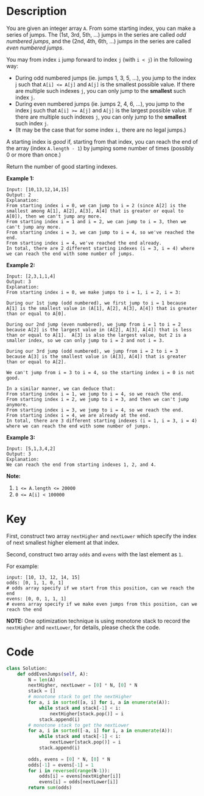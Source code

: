 # Description

You are given an integer array `A`.  From some starting index, you can make a series of jumps.  The (1st, 3rd, 5th, ...) jumps in the series are called *odd numbered jumps*, and the (2nd, 4th, 6th, ...) jumps in the series are called *even numbered jumps*.

You may from index `i` jump forward to index `j` (with `i < j`) in the following way:

- During odd numbered jumps (ie. jumps 1, 3, 5, ...), you jump to the index j such that `A[i] <= A[j]` and `A[j]` is the smallest possible value.  If there are multiple such indexes `j`, you can only jump to the **smallest** such index `j`.
- During even numbered jumps (ie. jumps 2, 4, 6, ...), you jump to the index j such that `A[i] >= A[j]` and `A[j]` is the largest possible value.  If there are multiple such indexes `j`, you can only jump to the **smallest** such index `j`.
- (It may be the case that for some index `i,` there are no legal jumps.)

A starting index is *good* if, starting from that index, you can reach the end of the array (index `A.length - 1`) by jumping some number of times (possibly 0 or more than once.)

Return the number of good starting indexes.

 

**Example 1:**

```
Input: [10,13,12,14,15]
Output: 2
Explanation: 
From starting index i = 0, we can jump to i = 2 (since A[2] is the smallest among A[1], A[2], A[3], A[4] that is greater or equal to A[0]), then we can't jump any more.
From starting index i = 1 and i = 2, we can jump to i = 3, then we can't jump any more.
From starting index i = 3, we can jump to i = 4, so we've reached the end.
From starting index i = 4, we've reached the end already.
In total, there are 2 different starting indexes (i = 3, i = 4) where we can reach the end with some number of jumps.
```

**Example 2:**

```
Input: [2,3,1,1,4]
Output: 3
Explanation: 
From starting index i = 0, we make jumps to i = 1, i = 2, i = 3:

During our 1st jump (odd numbered), we first jump to i = 1 because A[1] is the smallest value in (A[1], A[2], A[3], A[4]) that is greater than or equal to A[0].

During our 2nd jump (even numbered), we jump from i = 1 to i = 2 because A[2] is the largest value in (A[2], A[3], A[4]) that is less than or equal to A[1].  A[3] is also the largest value, but 2 is a smaller index, so we can only jump to i = 2 and not i = 3.

During our 3rd jump (odd numbered), we jump from i = 2 to i = 3 because A[3] is the smallest value in (A[3], A[4]) that is greater than or equal to A[2].

We can't jump from i = 3 to i = 4, so the starting index i = 0 is not good.

In a similar manner, we can deduce that:
From starting index i = 1, we jump to i = 4, so we reach the end.
From starting index i = 2, we jump to i = 3, and then we can't jump anymore.
From starting index i = 3, we jump to i = 4, so we reach the end.
From starting index i = 4, we are already at the end.
In total, there are 3 different starting indexes (i = 1, i = 3, i = 4) where we can reach the end with some number of jumps.
```

**Example 3:**

```
Input: [5,1,3,4,2]
Output: 3
Explanation: 
We can reach the end from starting indexes 1, 2, and 4.
```

 

**Note:**

1. `1 <= A.length <= 20000`
2. `0 <= A[i] < 100000`

# Key

First, construct two array `nextHigher` and `nextLower` which specify the index of next smallest higher element at that index.

Second, construct two array `odds` and `evens` with the last element as `1`. 

For example:

```
input: [10, 13, 12, 14, 15]
odds: [0, 1, 1, 0, 1]
# odds array specify if we start from this position, can we reach the end
evens: [0, 0, 1, 1, 1]
# evens array specify if we make even jumps from this position, can we reach the end
```

**NOTE:** One optimization technique is using monotone stack to record the `nextHigher` and `nextLower`, for details, please check the code.

# Code

```python
class Solution:
    def oddEvenJumps(self, A):
        N = len(A)
        nextHigher, nextLower = [0] * N, [0] * N
        stack = []
        # monotone stack to get the nextHigher
        for a, i in sorted([a, i] for i, a in enumerate(A)):
            while stack and stack[-1] < i:
                nextHigher[stack.pop()] = i
            stack.append(i)
        # monotone stack to get the nextLower
        for a, i in sorted([-a, i] for i, a in enumerate(A)):
            while stack and stack[-1] < i:
                nextLower[stack.pop()] = i
            stack.append(i)
        
        odds, evens = [0] * N, [0] * N
        odds[-1] = evens[-1] = 1
        for i in reversed(range(N-1)):
            odds[i] = evens[nextHigher[i]]
            evens[i] = odds[nextLower[i]]
        return sum(odds)
```

